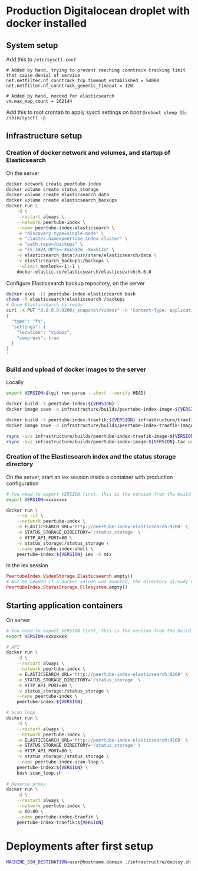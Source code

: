 # Production Digitalocean droplet with docker installed
## System setup
Add this to `/etc/sysctl.conf`
```
# Added by hand, trying to prevent reaching conntrack tracking limit that cause denial of service
net.netfilter.nf_conntrack_tcp_timeout_established = 54000
net.netfilter.nf_conntrack_generic_timeout = 120

# Added by hand, needed for elasticsearch
vm.max_map_count = 262144
```
Add this to root crontab to apply sysctl settings on boot
`@reboot sleep 15; /sbin/sysctl -p`

## Infrastructure setup
### Creation of docker network and volumes, and startup of Elasticsearch
On the server
```bash
docker network create peertube-index
docker volume create status_storage
docker volume create elasticsearch_data
docker volume create elasticsearch_backups
docker run \
    -d \
    --restart always \
    --network peertube-index \
    --name peertube-index-elasticsearch \
    -e "discovery.type=single-node" \
    -e "cluster.name=peertube-index-cluster" \
    -e "path.repo=/backups" \
    -e "ES_JAVA_OPTS=-Xms512m -Xmx512m" \
    -v elasticsearch_data:/usr/share/elasticsearch/data \
    -v elasticsearch_backups:/backups \
    --ulimit memlock=-1:-1 \
    docker.elastic.co/elasticsearch/elasticsearch:6.6.0
```

Configure Elasticsearch backup repository, on the server
```bash
docker exec -it peertube-index-elasticsearch bash
chown -R elasticsearch:elasticsearch /backups
# Once Elasticsearch is ready
curl -X PUT "0.0.0.0:9200/_snapshot/videos" -H 'Content-Type: application/json' -d'
{
  "type": "fs",
  "settings": {
    "location": "videos",
    "compress": true
  }
}
'
``` 

### Build and upload of docker images to the server
Locally
```bash
export VERSION=$(git rev-parse --short --verify HEAD)

docker build -t peertube-index:${VERSION} .
docker image save -o infrastructure/builds/peertube-index-image-${VERSION}.tar peertube-index:${VERSION}

docker build -t peertube-index-traefik:${VERSION} infrastructure/traefik
docker image save -o infrastructure/builds/peertube-index-traefik-image-${VERSION}.tar peertube-index-traefik:${VERSION}

rsync -avz infrastructure/builds/peertube-index-traefik-image-${VERSION}.tar user@machine-hostname.domain:
rsync -avz infrastructure/builds/peertube-index-image-${VERSION}.tar user@machine-hostname.domain:
```

### Creation of the Elasticsearch index and the status storage directory
On the server, start an iex session inside a container with production configuration
```bash
# You need to export VERSION first, this is the version from the build step
export VERSION=xxxxxxxx

docker run \
    --rm -it \
    --network peertube-index \
    -e ELASTICSEARCH_URL='http://peertube-index-elasticsearch:9200' \
    -e STATUS_STORAGE_DIRECTORY='/status_storage' \
    -e HTTP_API_PORT=80 \
    -v status_storage:/status_storage \
    --name peertube-index-shell \
    peertube-index:${VERSION} iex -S mix
```

In the iex session
```elixir
PeertubeIndex.VideoStorage.Elasticsearch.empty()
# Not be needed if a docker volume was mounted, the directory already exists
PeertubeIndex.StatusStorage.Filesystem.empty()
```

## Starting application containers
On server
```bash
# You need to export VERSION first, this is the version from the build step
export VERSION=xxxxxxxx

# API
docker run \
    -d \
    --restart always \
    --network peertube-index \
    -e ELASTICSEARCH_URL='http://peertube-index-elasticsearch:9200' \
    -e STATUS_STORAGE_DIRECTORY='/status_storage' \
    -e HTTP_API_PORT=80 \
    -v status_storage:/status_storage \
    --name peertube-index \
    peertube-index:${VERSION}

# Scan loop
docker run \
    -d \
    --restart always \
    --network peertube-index \
    -e ELASTICSEARCH_URL='http://peertube-index-elasticsearch:9200' \
    -e STATUS_STORAGE_DIRECTORY='/status_storage' \
    -e HTTP_API_PORT=80 \
    -v status_storage:/status_storage \
    --name peertube-index-scan-loop \
    peertube-index:${VERSION} \
    bash scan_loop.sh
    
# Reverse proxy
docker run \
    -d \
    --restart always \
    --network peertube-index \
    -p 80:80 \
    --name peertube-index-traefik \
    peertube-index-traefik:${VERSION}
```

# Deployments after first setup
```bash
MACHINE_SSH_DESTINATION=user@hostname.domain ./infrastructre/deploy.sh
```
